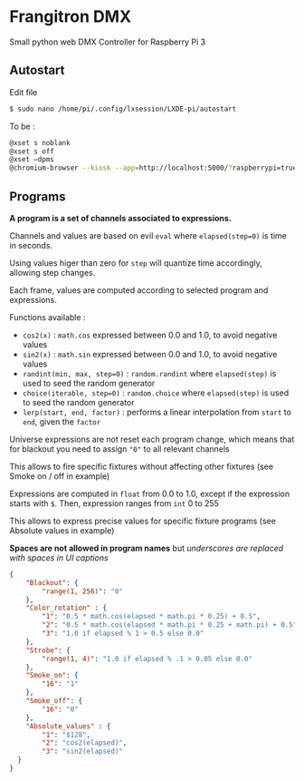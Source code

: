 # Frangitron DMX

Small python web DMX Controller for Raspberry Pi 3

## Autostart

Edit file

````bash
$ sudo nano /home/pi/.config/lxsession/LXDE-pi/autostart
````

To be :

````bash
@xset s noblank
@xset s off
@xset –dpms
@chromium-browser --kiosk --app=http://localhost:5000/?raspberrypi=true
````

## Programs

**A program is a set of channels associated to expressions.**

Channels and values are based on evil `eval` where `elapsed(step=0)` is time in seconds.

Using values higer than zero for `step` will quantize time accordingly, allowing step changes. 

Each frame, values are computed according to selected program and expressions.

Functions available :

- `cos2(x)` : `math.cos` expressed between 0.0 and 1.0, to avoid negative values
- `sin2(x)` : `math.sin` expressed between 0.0 and 1.0, to avoid negative values
- `randint(min, max, step=0)` : `random.randint` where `elapsed(step)` is used to seed the random generator
- `choice(iterable, step=0)` : `random.choice` where `elapsed(step)` is used to seed the random generator
- `lerp(start, end, factor)` : performs a linear interpolation from `start` to `end`, given the `factor` 

Universe expressions are not reset each program change, which means that for blackout you need to assign `"0"` to all relevant channels

This allows to fire specific fixtures without affecting other fixtures (see Smoke on / off in example)

Expressions are computed in `float` from 0.0 to 1.0, except if the expression starts with `$`. Then, expression ranges from `int` 0 to 255

This allows to express precise values for specific fixture programs (see Absolute values in example)

**Spaces are not allowed in program names** but _underscores are replaced with spaces in UI captions_

````json
{
    "Blackout": {
        "range(1, 256)": "0"
    },
    "Color_rotation" : {
        "1": "0.5 * math.cos(elapsed * math.pi * 0.25) + 0.5",
        "2": "0.5 * math.cos(elapsed * math.pi * 0.25 + math.pi) + 0.5",
        "3": "1.0 if elapsed % 1 > 0.5 else 0.0"
    },
    "Strobe": {
        "range(1, 4)": "1.0 if elapsed % .1 > 0.05 else 0.0"
    },
    "Smoke_on": {
        "16": "1"
    },
    "Smoke_off": {
        "16": "0"
    },
    "Absolute_values" : {
        "1": "$128",
        "2": "cos2(elapsed)",
        "3": "sin2(elapsed)"
  }
}
````
